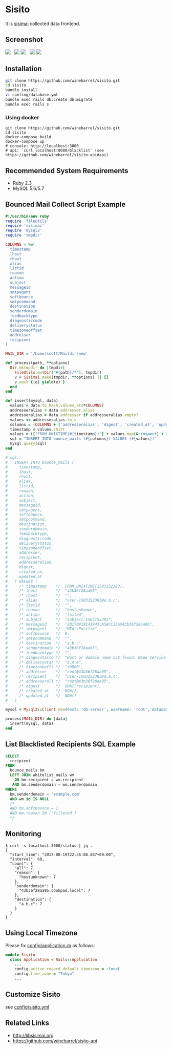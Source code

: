 Sisito
================

It is [sisimai](http://libsisimai.org/) collected data frontend.

## Screenshot

![](https://cdn.pbrd.co/images/PBJu7ECzS.png) &nbsp; ![](https://cdn.pbrd.co/images/PBJO0Ki4E.png)
![](https://cdn.pbrd.co/images/PBK20BtTS.png) &nbsp; ![](https://cdn.pbrd.co/images/59YqgEhyv.png)
![](https://cdn.pbrd.co/images/PBKp4yg4A.png)

## Installation

```sh
git clone https://github.com/winebarrel/sisito.git
cd sisito
bundle install
vi confing/database.yml
bundle exec rails db:create db:migrate
bundle exec rails s
```

### Using docker

```
git clone https://github.com/winebarrel/sisito.git
cd sisito
docker-compose build
docker-compose up
# console: http://localhost:3000
# api: `curl localhost:8080/blacklist` (see https://github.com/winebarrel/sisito-api#api)
```

## Recommended System Requirements

* Ruby 2.3
* MySQL 5.6/5.7

## Bounced Mail Collect Script Example

```ruby
#!/usr/bin/env ruby
require 'fileutils'
require 'sisimai'
require 'mysql2'
require 'tmpdir'

COLUMNS = %w(
  timestamp
  lhost
  rhost
  alias
  listid
  reason
  action
  subject
  messageid
  smtpagent
  softbounce
  smtpcommand
  destination
  senderdomain
  feedbacktype
  diagnosticcode
  deliverystatus
  timezoneoffset
  addresser
  recipient
)

MAIL_DIR = '/home/scott/Maildir/new'

def process(path, **options)
  Dir.mktmpdir do |tmpdir|
    FileUtils.mv(Dir["#{path}/*"], tmpdir)
    v = Sisimai.make(tmpdir, **options) || []
    v.each {|e| yield(e) }
  end
end

def insert(mysql, data)
  values = data.to_hash.values_at(*COLUMNS)
  addresseralias = data.addresser.alias
  addresseralias = data.addresser if addresseralias.empty?
  values << addresseralias.to_s
  columns = (COLUMNS + ['addresseralias', 'digest', 'created_at', 'updated_at']).join(?,)
  timestamp = values.shift
  values = (["FROM_UNIXTIME(#{timestamp})"] + values.map(&:inspect) + ['SHA1(recipient)', 'NOW()', 'NOW()']).join(?,)
  sql = "INSERT INTO bounce_mails (#{columns}) VALUES (#{values})"
  mysql.query(sql)
end

# sql:
#   INSERT INTO bounce_mails (
#     timestamp,
#     lhost,
#     rhost,
#     alias,
#     listid,
#     reason,
#     action,
#     subject,
#     messageid,
#     smtpagent,
#     softbounce,
#     smtpcommand,
#     destination,
#     senderdomain,
#     feedbacktype,
#     diagnosticcode,
#     deliverystatus,
#     timezoneoffset,
#     addresser,
#     recipient,
#     addresseralias,
#     digest,
#     created_at,
#     updated_at
#   ) VALUES (
#     /* timestamp    */  FROM_UNIXTIME(1503152383),
#     /* lhost        */  "43b36f28aa95",
#     /* rhost        */  "",
#     /* alias        */  "user-1503152383@a.b.c",
#     /* listid       */  "",
#     /* reason       */  "hostunknown",
#     /* action       */  "failed",
#     /* subject      */  "subject-1503152383",
#     /* messageid    */  "20170819141943.A58CC35A@43b36f28aa95",
#     /* smtpagent    */  "MTA::Postfix",
#     /* softbounce   */  0,
#     /* smtpcommand  */  "",
#     /* destination  */  "a.b.c",
#     /* senderdomain */  "43b36f28aa95",
#     /* feedbacktype */  "",
#     /* diagnosticco */  "Host or domain name not found. Name service error for name=a.b.c type=AAAA: Host not found",
#     /* deliverystat */  "5.4.4",
#     /* timezoneoffs */  "+0900",
#     /* addresser    */  "root@43b36f28aa95",
#     /* recipient    */  "user-1503152383@a.b.c",
#     /* addresserali */  "root@43b36f28aa95",
#     /* digest       */  SHA1(recipient),
#     /* created_at   */  NOW(),
#     /* updated_at   */  NOW()
#   )

mysql = Mysql2::Client.new(host: 'db-server', username: 'root', database: 'sisito')

process(MAIL_DIR) do |data|
  insert(mysql, data)
end
```

## List Blacklisted Recipients SQL Example

```sql
SELECT
  recipient
FROM
  bounce_mails bm
  LEFT JOIN whitelist_mails wm
    ON bm.recipient = wm.recipient
   AND bm.senderdomain = wm.senderdomain
WHERE
  bm.senderdomain = 'example.com'
  AND wm.id IS NULL
  /*
  AND bm.softbounce = 1
  AND bm.reason IN ('filtered')
  */
```

## Monitoring

```
$ curl -s localhost:3000/status | jq .
{
  "start_time": "2017-08-19T22:36:08.887+09:00",
  "interval": 60,
  "count": {
    "all": 7,
    "reason": {
      "hostunknown": 7
    },
    "senderdomain": {
      "43b36f28aa95.cookpad.local": 7
    },
    "destination": {
      "a.b.c": 7
    }
  }
}
```

## Using Local Timezone

Please fix [config/application.rb](https://github.com/winebarrel/sisito/blob/master/config/application.rb) as follows:

```ruby
module Sisito
  class Application < Rails::Application
    ...
    config.active_record.default_timezone = :local
    config.time_zone = "Tokyo"
    ...
```

## Customize Sisito

see [config/sisito.yml](https://github.com/winebarrel/sisito/blob/master/config/sisito.yml)

## Related Links

* http://libsisimai.org
* https://github.com/winebarrel/sisito-api
